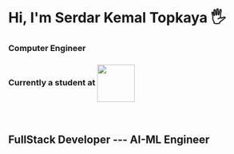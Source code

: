 <h1>Hi, I'm Serdar Kemal Topkaya 🖐</h1>
<h3>Computer Engineer</h3>
<h3>Currently a student at <a href="https://www.tedu.edu.tr/en" target="_blank"><img align="center" 
                                                                                     src="https://github.com/user-attachments/assets/db7d023a-d312-4490-b115-21f0b0ec9e76"
                                                                                     width= "75px"/></a></h3>
<br>


<h2>FullStack Developer --- AI-ML Engineer</h2>

